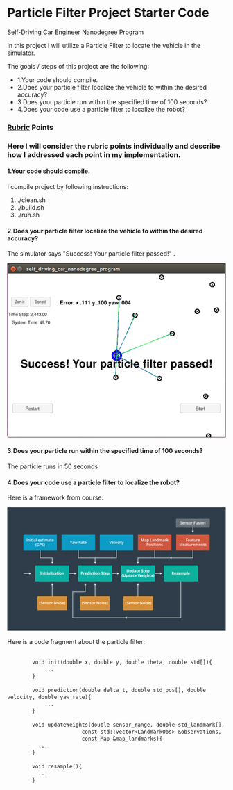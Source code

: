 # Particle Filter Project Starter Code
Self-Driving Car Engineer Nanodegree Program

In this project I will utilize a Particle Filter to locate the vehicle in the simulator. 

The goals / steps of this project are the following:

* 1.Your code should compile.
* 2.Does your particle filter localize the vehicle to within the desired accuracy?
* 3.Does your particle run within the specified time of 100 seconds?
* 4.Does your code use a particle filter to localize the robot?



### [Rubric](https://review.udacity.com/#!/rubrics/747/view) Points
### Here I will consider the rubric points individually and describe how I addressed each point in my implementation.  

#### 1.Your code should compile.
I compile project by following instructions:

1. ./clean.sh
2. ./build.sh
3. ./run.sh


#### 2.Does your particle filter localize the vehicle to within the desired accuracy?
The simulator says "Success! Your particle filter passed!" .
<div class="test">
<img src="Docs/result.png" width="600" />
</div>


#### 3.Does your particle run within the specified time of 100 seconds?
The particle runs in 50 seconds

#### 4.Does your code use a particle filter to localize the robot?
Here is a framework from course:
<div class="test">
<img src="Docs/framework.png" width="600" />
</div>


Here is a code fragment about the particle filter:
```

        void init(double x, double y, double theta, double std[]){
        	...
        }

        void prediction(double delta_t, double std_pos[], double velocity, double yaw_rate){
        	...
        }

        void updateWeights(double sensor_range, double std_landmark[], 
                        const std::vector<LandmarkObs> &observations,
                        const Map &map_landmarks){
          ...
        }

        void resample(){
          ...
        }

```

